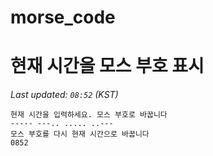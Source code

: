 # morse_code
# 현재 시간을 모스 부호 표시
<!-- MORSE_TIME_START -->
_Last updated: `08:52` (KST)_

```
현재 시간을 입력하세요. 모스 부호로 바꿉니다
----- ---.. ..... ..---
모스 부호를 다시 현재 시간으로 바꿉니다
0852
```
<!-- MORSE_TIME_END -->
